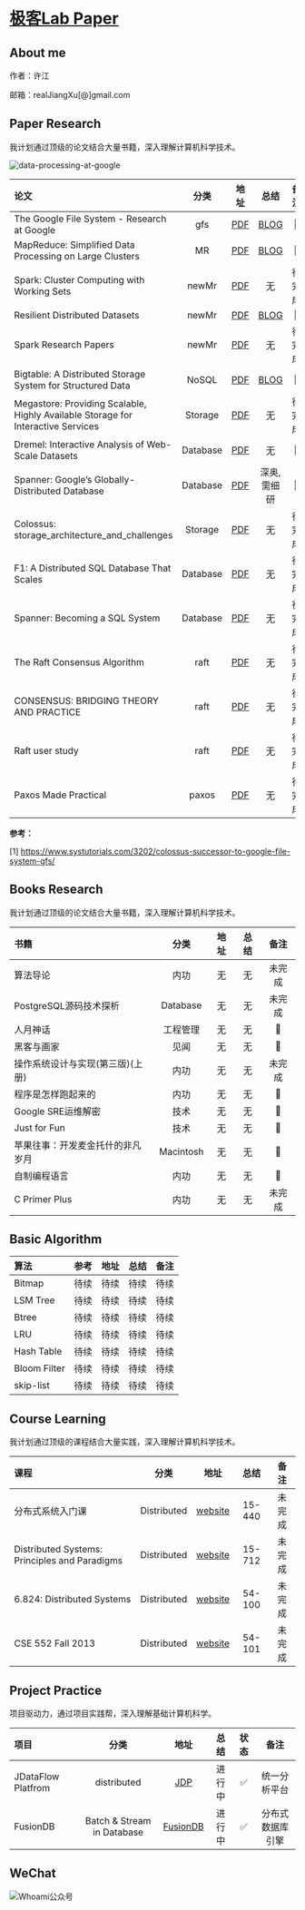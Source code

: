 # [极客Lab Paper](https://tech.jikelab.com/tech-labs)

## About me

作者：许江

邮箱：realJiangXu[@]gmail.com

## Paper Research

我计划通过顶级的论文结合大量书籍，深入理解计算机科学技术。

![data-processing-at-google](https://github.com/realxujiang/paper/raw/master/research/img/data-processing-at-google.png)

| 论文 | 分类 | 地址 |  总结 | 备注 | 
| :--- | :----: | :----: | :----: | :----: |
| The Google File System - Research at Google | gfs | [PDF](https://research.google.com/archive/gfs-sosp2003.pdf) | [BLOG](http://www.itweet.cn/2018/04/20/distributed-file-system-design/) |  :seedling: |
| MapReduce: Simplified Data Processing on Large Clusters    | MR      | [PDF](https://research.google.com/archive/mapreduce-osdi04.pdf)     | [BLOG](http://www.itweet.cn/2018/04/23/mapreduce-osdi04/)     |  :seedling:    |
| Spark: Cluster Computing with Working Sets    | newMr      | [PDF](https://www.usenix.org/event/hotcloud10/tech/full_papers/Zaharia.pdf)     | 无     |  待完成     |
| Resilient Distributed Datasets    | newMr      | [PDF](http://people.csail.mit.edu/matei/papers/2012/nsdi_spark.pdf)     | [BLOG](http://www.itweet.cn/2018/06/23/why-spark-rdd/)     |  :seedling:     |
| Spark Research Papers    | newMr      | [PDF](https://github.com/linbojin/spark-notes/tree/master/research-papers)     | 无     |  待完成     |
| Bigtable: A Distributed Storage System for Structured Data    |  NoSQL  | [PDF](https://research.google.com/archive/bigtable-osdi06.pdf)        | [BLOG](http://www.itweet.cn/2018/05/07/bigtable-osdi06/)     |  :seedling:     |
| Megastore: Providing Scalable, Highly Available Storage for Interactive Services   | Storage      | [PDF](http://cidrdb.org/cidr2011/Papers/CIDR11_Paper32.pdf)     | 无     |  待完成     |
| Dremel: Interactive Analysis of Web-Scale Datasets    | Database      | [PDF](https://research.google.com/pubs/archive/36632.pdf)     | 无     |  :seedling:     |
| Spanner: Google’s Globally-Distributed Database    | Database      | [PDF](https://static.googleusercontent.com/media/research.google.com/zh-CN//archive/spanner-osdi2012.pdf)     | 深奥,需细研     |  :seedling:    |
| Colossus: storage_architecture_and_challenges    | Storage      | [PDF](https://static.googleusercontent.com/media/research.google.com/zh-CN//archive/spanner-osdi2012.pdf)     | 无     |  待完成     |
| F1: A Distributed SQL Database That Scales    | Database      | [PDF](https://static.googleusercontent.com/media/research.google.com/zh-CN//pubs/archive/41344.pdf)     | 无     |  待完成     |
| Spanner: Becoming a SQL System    | Database      | [PDF](https://static.googleusercontent.com/media/research.google.com/zh-CN//pubs/archive/46103.pdf)     | 无     |  待完成     |
| The Raft Consensus Algorithm    | raft      | [PDF](https://raft.github.io/raft.pdf)     | 无     |  待完成     |
| CONSENSUS: BRIDGING THEORY AND PRACTICE    | raft      | [PDF](https://ramcloud.stanford.edu/~ongaro/thesis.pdf)     | 无     |  待完成     |
| Raft user study    | raft      | [PDF](https://ramcloud.stanford.edu/~ongaro/userstudy/)     | 无     |  待完成     |
| Paxos Made Practical    | paxos      | [PDF](http://www.scs.stanford.edu/~dm/home/papers/paxos.pdf)     | 无     |  待完成     |

**参考：**

[1] https://www.systutorials.com/3202/colossus-successor-to-google-file-system-gfs/

## Books Research

我计划通过顶级的论文结合大量书籍，深入理解计算机科学技术。

| 书籍 | 分类 | 地址 |  总结 | 备注 | 
| :--- | :----: | :----: | :----: | :----: |
| 算法导论 | 内功 | 无 | 无 |  未完成 |
| PostgreSQL源码技术探析    | Database      | 无    | 无     |  未完成     |
| 人月神话    | 工程管理      | 无    | 无     |  :100:     |
| 黑客与画家 | 见闻 | 无 | 无 |  :100:  |
| 操作系统设计与实现(第三版)(上册)    | 内功      | 无    | 无     |  未完成     |
| 程序是怎样跑起来的    | 内功      | 无    | 无     |  :100:     |
| Google SRE运维解密    | 技术      | 无    | 无     |  :100:     |
| Just for Fun    | 技术      | 无    | 无     |  :100:     |
| 苹果往事：开发麦金托什的非凡岁月  | Macintosh      | 无    | 无     |  :100:     |
| 自制编程语言    | 内功      | 无    | 无     |  :100:      |
| C Primer Plus    | 内功      | 无    | 无     |  未完成     |


## Basic Algorithm

| 算法 | 参考 | 地址 |  总结 | 备注 | 
| :--- | :----: | :----: | :----: | :----: |
| Bitmap | 待续 | 待续 | 待续 |  待续 |
| LSM Tree | 待续 | 待续 | 待续 |  待续 |
| Btree | 待续 | 待续 | 待续 |  待续 |
| LRU | 待续 | 待续 | 待续 |  待续 |
| Hash Table |待续 | 待续 | 待续 |  待续 |
| Bloom Filter | 待续 | 待续 | 待续 |  待续 |
| skip-list | 待续 | 待续 | 待续 |  待续 |

## Course Learning

我计划通过顶级的课程结合大量实践，深入理解计算机科学技术。

| 课程 | 分类 | 地址 |  总结 | 备注 | 
| :--- | :----: | :----: | :----: | :----: |
| 分布式系统入门课 | Distributed | [website](http://www.cs.cmu.edu/afs/cs.cmu.edu/academic/class/15712-s12/www/syllabus.html) | 15-440 |  未完成 |
| Distributed Systems: Principles and Paradigms    |   Distributed    | [website](http://www.cs.cmu.edu/~dga/15-440/S14/syllabus.html)    | 15-712     |  未完成     |
| 6.824: Distributed Systems    |   Distributed    | [website](https://pdos.csail.mit.edu/6.824/)    | 54-100     |  未完成     |
| CSE 552 Fall 2013   |   Distributed    | [website](https://courses.cs.washington.edu/courses/cse552/13au/calendar/lecturelist.html)    | 54-101     |  未完成     |


## Project Practice

项目驱动力，通过项目实践帮，深入理解基础计算机科学。

| 项目 | 分类 | 地址 |  总结 | 状态 | 备注 | 
| :--- | :----: | :----: | :----: | :----: | :----: |
| JDataFlow Platfrom | distributed | [JDP](https://fusionlab.cn) | 进行中 |  :white_check_mark: | 统一分析平台 |
| FusionDB | Batch & Stream in Database  | [FusionDB](http://www.fusionlab.cn/zh-cn/fdb/quickstart.html)   |  进行中   |  :white_check_mark:  | 分布式数据库引擎 |


## WeChat

![Whoami公众号](https://raw.githubusercontent.com/jikelab/labs/master/common/img/weixin_public.gif)
